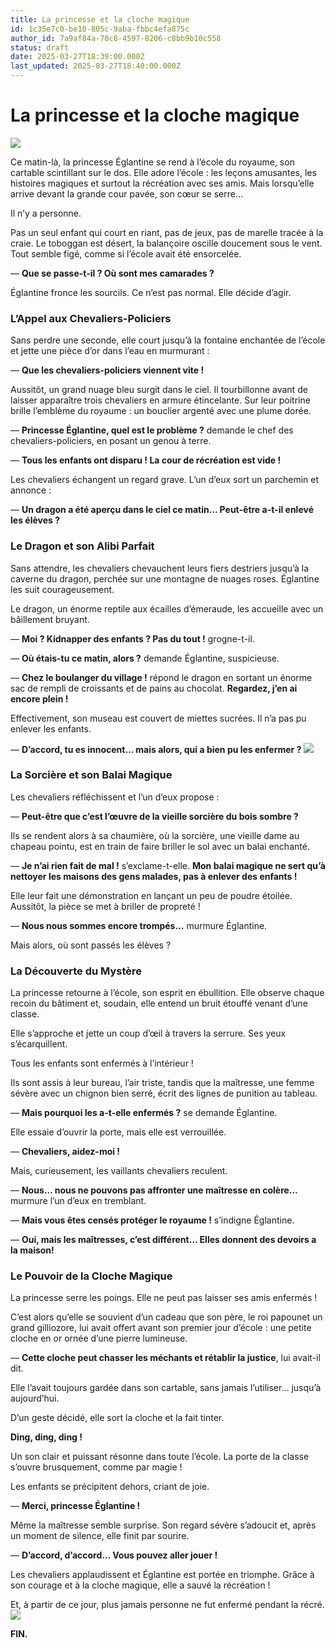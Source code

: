 ```yaml
---
title: La princesse et la cloche magique
id: 1c35e7c0-be10-805c-9aba-fbbc4efa875c
author_id: 7a9af84a-70c8-4597-8206-c8bb9b10c558
status: draft
date: 2025-03-27T18:39:00.000Z
last_updated: 2025-03-27T18:40:00.000Z
---
```


# La princesse et la cloche magique

![](https://prod-files-secure.s3.us-west-2.amazonaws.com/4be26ae0-4bf9-4a8c-9ea5-b6960242f41c/ce5359d4-3f3b-4f91-a88c-79570bc56acc/image.png?X-Amz-Algorithm=AWS4-HMAC-SHA256&X-Amz-Content-Sha256=UNSIGNED-PAYLOAD&X-Amz-Credential=ASIAZI2LB466XEMOPHNS%2F20250403%2Fus-west-2%2Fs3%2Faws4_request&X-Amz-Date=20250403T161451Z&X-Amz-Expires=3600&X-Amz-Security-Token=IQoJb3JpZ2luX2VjEIf%2F%2F%2F%2F%2F%2F%2F%2F%2F%2FwEaCXVzLXdlc3QtMiJHMEUCIQD%2BXx3ID%2BR7YA2QUVq2luX56d5vyGc%2FDHNs8q9%2FAPElYAIgEg%2BR53NM3FL%2FDtn2WgWs%2Bjb2Be5olRI9sI%2BUNOFSQ3kqiAQI8P%2F%2F%2F%2F%2F%2F%2F%2F%2F%2FARAAGgw2Mzc0MjMxODM4MDUiDCQ81aNoHHJq6xnZ3ircA%2Flu%2B%2BuaWNmUGTjYkQu%2FD5FvTurhCA942xbBf7tw%2FHo8tA0IQgOaAjygTZWxyiaecEQxW3xFjIHj%2BKEi%2FS3jHNv3NbEulSAQS7rvuhH9Wr22XLH6fHXLq0QJeTSC0QzsQFDM5%2BmgPXSEK4TA%2FjzfgxN0PNEo3FqHgACZbzipQ0hy45kJRSXcp12Yq4NDL5Tm1H%2FtxMPqTbybp9eybb7XYslZBFTSg%2FePtYURrqKucaLcyEsT6x6FV7h%2BjpdNUPXFnsPM9VxCWyFFxaZCtDg4SxG%2FdaA%2FtpZeZufiUMGM4DRUznHE5fE9HpP4tIzMFRnaQY7C9pWBy6SvS7CB5uRN9FD5m4hoYMjclY4lwU3SFMc4OxcA8z84Icn749S7dIkRE8vuk2%2Ff8VJVjQnwbSfIfsBa%2FUS%2Bl%2FL8YBaze4zW%2FhUiL8FZnPnaVv6cTBRNr5JFc2pjPxIkjRKA2zVNVE3deBUtPIlkmER28fOXM%2BE33426Y3vUszbwECLWasa%2Bsl5WXhNcXI5mjxBebYiEab2zPXlSclCvuPGnFwCW%2FN0mvhpe86Mmg9kUYUH%2FVTTf6qd3OPOCKuv8JM%2FxUNXjhbA8%2FcwKy4q6e6ZcoZTF1GxL6zHN8zHI7D3mmEnj0x77MIzNur8GOqUBzODHVsVaJ3m8eoiFEsyyGwiLB9qedIdDe5QmlGxSvl%2F9FtYfrINZ7ihdfd7W3Dp75bAvEXCiPM%2BVDgTOW9WnuV9AF5ZR7jBEVGrweLI5frlfo1JS%2B%2BvjkqkpR21lq0OLpNob0X8bSk9L5AJNq88c1BqJXOyPA%2FS2wR7s8BDYXZk2ruNTaYeWuVWqtmRaMOJy7Xh0raNXB1EaL43WGqVwhJ6dndKu&X-Amz-Signature=4026dfd110e1045eb0ca6d12124ec8c01fc07fbab16e03c1e0baa7b11aa4791c&X-Amz-SignedHeaders=host&x-id=GetObject)




Ce matin-là, la princesse Églantine se rend à l’école du royaume, son cartable scintillant sur le dos. Elle adore l’école : les leçons amusantes, les histoires magiques et surtout la récréation avec ses amis. Mais lorsqu’elle arrive devant la grande cour pavée, son cœur se serre…

Il n’y a personne.

Pas un seul enfant qui court en riant, pas de jeux, pas de marelle tracée à la craie. Le toboggan est désert, la balançoire oscille doucement sous le vent. Tout semble figé, comme si l’école avait été ensorcelée.

— **Que se passe-t-il ? Où sont mes camarades ?**

Églantine fronce les sourcils. Ce n’est pas normal. Elle décide d’agir.

### **L’Appel aux Chevaliers-Policiers**


Sans perdre une seconde, elle court jusqu’à la fontaine enchantée de l’école et jette une pièce d’or dans l’eau en murmurant :

— **Que les chevaliers-policiers viennent vite !**

Aussitôt, un grand nuage bleu surgit dans le ciel. Il tourbillonne avant de laisser apparaître trois chevaliers en armure étincelante. Sur leur poitrine brille l’emblème du royaume : un bouclier argenté avec une plume dorée.

— **Princesse Églantine, quel est le problème ?** demande le chef des chevaliers-policiers, en posant un genou à terre.

— **Tous les enfants ont disparu ! La cour de récréation est vide !**

Les chevaliers échangent un regard grave. L’un d’eux sort un parchemin et annonce :

— **Un dragon a été aperçu dans le ciel ce matin… Peut-être a-t-il enlevé les élèves ?**

### **Le Dragon et son Alibi Parfait**


Sans attendre, les chevaliers chevauchent leurs fiers destriers jusqu’à la caverne du dragon, perchée sur une montagne de nuages roses. Églantine les suit courageusement.

Le dragon, un énorme reptile aux écailles d’émeraude, les accueille avec un bâillement bruyant.

— **Moi ? Kidnapper des enfants ? Pas du tout !** grogne-t-il.

— **Où étais-tu ce matin, alors ?** demande Églantine, suspicieuse.

— **Chez le boulanger du village !** répond le dragon en sortant un énorme sac de rempli de croissants et de pains au chocolat. **Regardez, j’en ai encore plein !**

Effectivement, son museau est couvert de miettes sucrées. Il n’a pas pu enlever les enfants.

— **D’accord, tu es innocent… mais alors, qui a bien pu les enfermer ?**
![](https://prod-files-secure.s3.us-west-2.amazonaws.com/4be26ae0-4bf9-4a8c-9ea5-b6960242f41c/d6efa06b-817d-4e71-a58a-a6c7e5a44859/image.png?X-Amz-Algorithm=AWS4-HMAC-SHA256&X-Amz-Content-Sha256=UNSIGNED-PAYLOAD&X-Amz-Credential=ASIAZI2LB466XEMOPHNS%2F20250403%2Fus-west-2%2Fs3%2Faws4_request&X-Amz-Date=20250403T161451Z&X-Amz-Expires=3600&X-Amz-Security-Token=IQoJb3JpZ2luX2VjEIf%2F%2F%2F%2F%2F%2F%2F%2F%2F%2FwEaCXVzLXdlc3QtMiJHMEUCIQD%2BXx3ID%2BR7YA2QUVq2luX56d5vyGc%2FDHNs8q9%2FAPElYAIgEg%2BR53NM3FL%2FDtn2WgWs%2Bjb2Be5olRI9sI%2BUNOFSQ3kqiAQI8P%2F%2F%2F%2F%2F%2F%2F%2F%2F%2FARAAGgw2Mzc0MjMxODM4MDUiDCQ81aNoHHJq6xnZ3ircA%2Flu%2B%2BuaWNmUGTjYkQu%2FD5FvTurhCA942xbBf7tw%2FHo8tA0IQgOaAjygTZWxyiaecEQxW3xFjIHj%2BKEi%2FS3jHNv3NbEulSAQS7rvuhH9Wr22XLH6fHXLq0QJeTSC0QzsQFDM5%2BmgPXSEK4TA%2FjzfgxN0PNEo3FqHgACZbzipQ0hy45kJRSXcp12Yq4NDL5Tm1H%2FtxMPqTbybp9eybb7XYslZBFTSg%2FePtYURrqKucaLcyEsT6x6FV7h%2BjpdNUPXFnsPM9VxCWyFFxaZCtDg4SxG%2FdaA%2FtpZeZufiUMGM4DRUznHE5fE9HpP4tIzMFRnaQY7C9pWBy6SvS7CB5uRN9FD5m4hoYMjclY4lwU3SFMc4OxcA8z84Icn749S7dIkRE8vuk2%2Ff8VJVjQnwbSfIfsBa%2FUS%2Bl%2FL8YBaze4zW%2FhUiL8FZnPnaVv6cTBRNr5JFc2pjPxIkjRKA2zVNVE3deBUtPIlkmER28fOXM%2BE33426Y3vUszbwECLWasa%2Bsl5WXhNcXI5mjxBebYiEab2zPXlSclCvuPGnFwCW%2FN0mvhpe86Mmg9kUYUH%2FVTTf6qd3OPOCKuv8JM%2FxUNXjhbA8%2FcwKy4q6e6ZcoZTF1GxL6zHN8zHI7D3mmEnj0x77MIzNur8GOqUBzODHVsVaJ3m8eoiFEsyyGwiLB9qedIdDe5QmlGxSvl%2F9FtYfrINZ7ihdfd7W3Dp75bAvEXCiPM%2BVDgTOW9WnuV9AF5ZR7jBEVGrweLI5frlfo1JS%2B%2BvjkqkpR21lq0OLpNob0X8bSk9L5AJNq88c1BqJXOyPA%2FS2wR7s8BDYXZk2ruNTaYeWuVWqtmRaMOJy7Xh0raNXB1EaL43WGqVwhJ6dndKu&X-Amz-Signature=4b26756e1f5146ddadd06aa9734ff5402d54755f37c39d5de695d336e2ebbce0&X-Amz-SignedHeaders=host&x-id=GetObject)


### **La Sorcière et son Balai Magique**


Les chevaliers réfléchissent et l’un d’eux propose :

— **Peut-être que c’est l’œuvre de la vieille sorcière du bois sombre ?**

Ils se rendent alors à sa chaumière, où la sorcière, une vieille dame au chapeau pointu, est en train de faire briller le sol avec un balai enchanté.

— **Je n’ai rien fait de mal !** s’exclame-t-elle. **Mon balai magique ne sert qu’à nettoyer les maisons des gens malades, pas à enlever des enfants !**

Elle leur fait une démonstration en lançant un peu de poudre étoilée. Aussitôt, la pièce se met à briller de propreté !

— **Nous nous sommes encore trompés…** murmure Églantine.

Mais alors, où sont passés les élèves ?

### **La Découverte du Mystère**


La princesse retourne à l’école, son esprit en ébullition. Elle observe chaque recoin du bâtiment et, soudain, elle entend un bruit étouffé venant d’une classe.

Elle s’approche et jette un coup d’œil à travers la serrure. Ses yeux s’écarquillent.

Tous les enfants sont enfermés à l’intérieur !

Ils sont assis à leur bureau, l’air triste, tandis que la maîtresse, une femme sévère avec un chignon bien serré, écrit des lignes de punition au tableau.

— **Mais pourquoi les a-t-elle enfermés ?** se demande Églantine.

Elle essaie d’ouvrir la porte, mais elle est verrouillée.

— **Chevaliers, aidez-moi !**

Mais, curieusement, les vaillants chevaliers reculent.

— **Nous… nous ne pouvons pas affronter une maîtresse en colère…** murmure l’un d’eux en tremblant.

— **Mais vous êtes censés protéger le royaume !** s’indigne Églantine.

— **Oui, mais les maîtresses, c’est différent… Elles donnent des devoirs a la maison!**

### **Le Pouvoir de la Cloche Magique**


La princesse serre les poings. Elle ne peut pas laisser ses amis enfermés !

C’est alors qu’elle se souvient d’un cadeau que son père, le roi papounet un grand gilliozore, lui avait offert avant son premier jour d’école : une petite cloche en or ornée d’une pierre lumineuse.

— **Cette cloche peut chasser les méchants et rétablir la justice**, lui avait-il dit.

Elle l’avait toujours gardée dans son cartable, sans jamais l’utiliser… jusqu’à aujourd’hui.

D’un geste décidé, elle sort la cloche et la fait tinter.

**Ding, ding, ding !**

Un son clair et puissant résonne dans toute l’école. La porte de la classe s’ouvre brusquement, comme par magie !

Les enfants se précipitent dehors, criant de joie.

— **Merci, princesse Églantine !**

Même la maîtresse semble surprise. Son regard sévère s’adoucit et, après un moment de silence, elle finit par sourire.

— **D’accord, d’accord… Vous pouvez aller jouer !**

Les chevaliers applaudissent et Églantine est portée en triomphe. Grâce à son courage et à la cloche magique, elle a sauvé la récréation !

Et, à partir de ce jour, plus jamais personne ne fut enfermé pendant la récré.
![](https://prod-files-secure.s3.us-west-2.amazonaws.com/4be26ae0-4bf9-4a8c-9ea5-b6960242f41c/c86c73f8-658e-476d-91d6-2ff2d8179009/image.png?X-Amz-Algorithm=AWS4-HMAC-SHA256&X-Amz-Content-Sha256=UNSIGNED-PAYLOAD&X-Amz-Credential=ASIAZI2LB466XEMOPHNS%2F20250403%2Fus-west-2%2Fs3%2Faws4_request&X-Amz-Date=20250403T161451Z&X-Amz-Expires=3600&X-Amz-Security-Token=IQoJb3JpZ2luX2VjEIf%2F%2F%2F%2F%2F%2F%2F%2F%2F%2FwEaCXVzLXdlc3QtMiJHMEUCIQD%2BXx3ID%2BR7YA2QUVq2luX56d5vyGc%2FDHNs8q9%2FAPElYAIgEg%2BR53NM3FL%2FDtn2WgWs%2Bjb2Be5olRI9sI%2BUNOFSQ3kqiAQI8P%2F%2F%2F%2F%2F%2F%2F%2F%2F%2FARAAGgw2Mzc0MjMxODM4MDUiDCQ81aNoHHJq6xnZ3ircA%2Flu%2B%2BuaWNmUGTjYkQu%2FD5FvTurhCA942xbBf7tw%2FHo8tA0IQgOaAjygTZWxyiaecEQxW3xFjIHj%2BKEi%2FS3jHNv3NbEulSAQS7rvuhH9Wr22XLH6fHXLq0QJeTSC0QzsQFDM5%2BmgPXSEK4TA%2FjzfgxN0PNEo3FqHgACZbzipQ0hy45kJRSXcp12Yq4NDL5Tm1H%2FtxMPqTbybp9eybb7XYslZBFTSg%2FePtYURrqKucaLcyEsT6x6FV7h%2BjpdNUPXFnsPM9VxCWyFFxaZCtDg4SxG%2FdaA%2FtpZeZufiUMGM4DRUznHE5fE9HpP4tIzMFRnaQY7C9pWBy6SvS7CB5uRN9FD5m4hoYMjclY4lwU3SFMc4OxcA8z84Icn749S7dIkRE8vuk2%2Ff8VJVjQnwbSfIfsBa%2FUS%2Bl%2FL8YBaze4zW%2FhUiL8FZnPnaVv6cTBRNr5JFc2pjPxIkjRKA2zVNVE3deBUtPIlkmER28fOXM%2BE33426Y3vUszbwECLWasa%2Bsl5WXhNcXI5mjxBebYiEab2zPXlSclCvuPGnFwCW%2FN0mvhpe86Mmg9kUYUH%2FVTTf6qd3OPOCKuv8JM%2FxUNXjhbA8%2FcwKy4q6e6ZcoZTF1GxL6zHN8zHI7D3mmEnj0x77MIzNur8GOqUBzODHVsVaJ3m8eoiFEsyyGwiLB9qedIdDe5QmlGxSvl%2F9FtYfrINZ7ihdfd7W3Dp75bAvEXCiPM%2BVDgTOW9WnuV9AF5ZR7jBEVGrweLI5frlfo1JS%2B%2BvjkqkpR21lq0OLpNob0X8bSk9L5AJNq88c1BqJXOyPA%2FS2wR7s8BDYXZk2ruNTaYeWuVWqtmRaMOJy7Xh0raNXB1EaL43WGqVwhJ6dndKu&X-Amz-Signature=6fd8b8626a62b8f7e650df1575b1379b9ed972000ca502ec0e9190d3c382ebc7&X-Amz-SignedHeaders=host&x-id=GetObject)


**FIN.**
